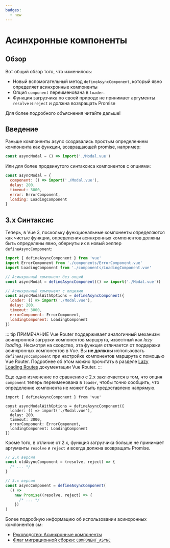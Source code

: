 ```yaml
---
badges:
  - new
---
```


# Асинхронные компоненты <MigrationBadges :badges="$frontmatter.badges" />

## Обзор

Вот общий обзор того, что изменилось:

- Новый вспомогательный метод `defineAsyncComponent`, который явно определяет асинхронные компоненты
- Опция `component` переименована в `loader`.
- Функция загрузчика по своей природе не принимает аргументы `resolve` и `reject` и должна возвращать Promise

Для более подробного объяснения читайте дальше!

## Введение

Раньше компоненты async создавались простым определением компонента как функции, возвращающей promise, например:

```js
const asyncModal = () => import('./Modal.vue')
```

Или для более продвинутого синтаксиса компонентов с опциями:

```js
const asyncModal = {
  component: () => import('./Modal.vue'),
  delay: 200,
  timeout: 3000,
  error: ErrorComponent,
  loading: LoadingComponent
}
```

## 3.x Синтаксис

Теперь, в Vue 3, поскольку функциональные компоненты определяются как чистые функции, определения асинхронных компонентов должны быть определены явно, обернуты их в новый хелпер `defineAsyncComponent`:

```js
import { defineAsyncComponent } from 'vue'
import ErrorComponent from './components/ErrorComponent.vue'
import LoadingComponent from './components/LoadingComponent.vue'

// Асинхронный компонент без опций
const asyncModal = defineAsyncComponent(() => import('./Modal.vue'))

// Асинхронный компонент с опциями
const asyncModalWithOptions = defineAsyncComponent({
  loader: () => import('./Modal.vue'),
  delay: 200,
  timeout: 3000,
  errorComponent: ErrorComponent,
  loadingComponent: LoadingComponent
})
```

::: tip ПРИМЕЧАНИЕ
Vue Router поддерживает аналогичный механизм асинхронной загрузки компонентов маршрута, известный как *lazy loading*. Несмотря на сходство, эта функция отличается от поддержки асинхронных компонентов в Vue. Вы **не должны** использовать `defineAsyncComponent` при настройке компонентов маршрута с помощью Vue Router. Подробнее об этом можно прочитать в разделе [Lazy Loading Routes](https://router.vuejs.org/guide/advanced/lazy-loading.html) документации Vue Router.
:::

Еще одно изменение по сравнению с 2.x заключается в том, что опция `component` теперь переименована в `loader`, чтобы точно сообщить, что определение компонента не может быть предоставлено напрямую.

```js{4}
import { defineAsyncComponent } from 'vue'

const asyncModalWithOptions = defineAsyncComponent({
  loader: () => import('./Modal.vue'),
  delay: 200,
  timeout: 3000,
  errorComponent: ErrorComponent,
  loadingComponent: LoadingComponent
})
```

Кроме того, в отличие от 2.x, функция загрузчика больше не принимает аргументы `resolve` и `reject` и всегда должна возвращать Promise.

```js
// 2.x версия
const oldAsyncComponent = (resolve, reject) => {
  /* ... */
}

// 3.x версия
const asyncComponent = defineAsyncComponent(
  () =>
    new Promise((resolve, reject) => {
      /* ... */
    })
)
```

Более подробную информацию об использовании асинхронных компонентов см:

- [Руководство: Асинхронные компоненты](https://vuejs.org/guide/components/async.html)
- [Флаг миграционной сборки: `COMPONENT_ASYNC`](../migration-build.html#compat-configuration)
